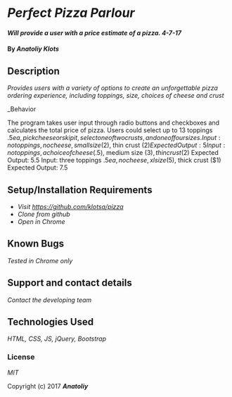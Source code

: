 
 # _Perfect Pizza Parlour_

#### _Will provide a user with a price estimate of a pizza. 4-7-17_

#### By _**Anatoliy Klots**_

## Description

_Provides users with a variety of options to create an unforgettable pizza ordering experience, including toppings, size, choices of cheese and crust_

_Behavior

The program takes user input through radio buttons and checkboxes and  calculates the total price of pizza. Users could select up to 13 toppings $.5 ea, pick cheese or skip it, select one of two crusts, and one of four sizes.
Input: no toppings, no cheese, small size ($2), thin crust ($2)
Expected Output: 5
Input: no toppings, a choice of cheese ($.5), medium size ($3), thin crust ($2)
Expected Output: 5.5
Input: three toppings $.5 ea, no cheese, xl size ($5), thick crust ($1)
Expected Output: 7.5


## Setup/Installation Requirements

* _Visit https://github.com/klotsa/pizza_
* _Clone from github_
* _Open in Chrome_


## Known Bugs

_Tested in Chrome only_

## Support and contact details

_Contact the developing team_

## Technologies Used

_HTML, CSS, JS, jQuery, Bootstrap_

### License

*MIT*

Copyright (c) 2017 **_Anatoliy_**
